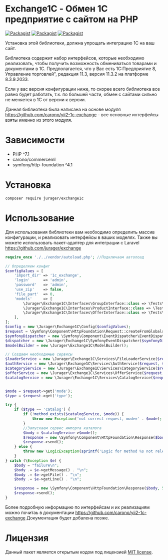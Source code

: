 #  Exchange1C - Обмен 1С предприятие с сайтом на PHP
[![Packagist](https://img.shields.io/packagist/l/jurager/exchange1c.svg?style=flat-square)](LICENSE)
[![Packagist](https://img.shields.io/packagist/dt/jurager/exchange1c.svg?style=flat-square)](https://packagist.org/packages/jurager/exchange1c)
[![Packagist](https://img.shields.io/packagist/v/jurager/exchange1c.svg?style=flat-square)](https://packagist.org/packages/jurager/exchange1c)

Установка этой библиотеки, должна упрощать интеграцию 1С на ваш сайт.

Библиотека содержит набор интерфейсов, которые необходимо реализовать, чтобы получить возможность обмениваться товарами и документами в 1С. Предполагается, что у Вас есть 1С:Предприятие 8, Управление торговлей", редакция 11.3, версия 11.3.2 на платформе 8.3.9.2033. 

Если у вас версия конфигурации ниже, то скорее всего библиотека все равно будет работать, т.к. по большей части, обмен с сайтами сильно не меняется в 1С от версии к версии.

Данная библиотека была написана на основе модуля https://github.com/carono/yii2-1c-exchange - все основные интерфейсы взяты именно из этого модуля.

# Зависимости
* PHP ^7.1
* carono/commerceml
* symfony/http-foundation ^4.1

# Установка
`composer require jurager/exchange1c`

# Использование
Для использования библиотеки вам необходимо определить массив конфигурации, и реализовать интерфейсы в ваших моделях.
Также вы можете использовать пакет-адаптер для интеграции с Laravel https://github.com/jurager/exchange

```php
require_once './../vendor/autoload.php'; //Подключаем автолоад

// Определяем конфиг
$configValues = [
    'import_dir' => '1c_exchange',
    'login'      => 'admin',
    'password'   => 'admin',
    'use_zip'    => false,
    'file_part'  => 0,
    'models'     => [
        \Jurager\Exchange1C\Interfaces\GroupInterface::class => \Tests\Models\GroupTestModel::class,
        \Jurager\Exchange1C\Interfaces\ProductInterface::class => \Tests\Models\ProductTestModel::class,
        \Jurager\Exchange1C\Interfaces\OfferInterface::class => \Tests\Models\OfferTestModel::class,
    ],
];
$config = new \Jurager\Exchange1C\Config($configValues);
$request = \Symfony\Component\HttpFoundation\Request::createFromGlobals();
$symfonyDispatcher = new \Symfony\Component\EventDispatcher\EventDispatcher();
$dispatcher = new \Jurager\Exchange1C\SymfonyEventDispatcher($symfonyDispatcher);
$modelBuilder = new \Jurager\Exchange1C\ModelBuilder();

// Создаем необходимые сервисы
$loaderService = new \Jurager\Exchange1C\Services\FileLoaderService($request, $config);
$authService = new \Jurager\Exchange1C\Services\AuthService($request, $config);
$categoryService = new \Jurager\Exchange1C\Services\CategoryService($request, $config, $dispatcher, $modelBuilder);
$offerService = new \Jurager\Exchange1C\Services\OfferService($request, $config, $dispatcher, $modelBuilder);
$catalogService = new \Jurager\Exchange1C\Services\CatalogService($request, $config, $authService, $loaderService, $categoryService, $offerService);


$mode = $request->get('mode');
$type = $request->get('type');

try {
    if ($type == 'catalog') {
        if (!method_exists($catalogService, $mode)) {
            throw new Exception('not correct request, mode=' . $mode);
        }
        //Запускаем сервис импорта каталога
        $body = $catalogService->$mode();
        $response = new \Symfony\Component\HttpFoundation\Response($body, 200, ['Content-Type', 'text/plain']);
        $response->send();
    } else {
        throw new \LogicException(sprintf('Logic for method %s not released', $type));
    }
} catch (\Exception $e) {
    $body = "failure\n";
    $body .= $e->getMessage() . "\n";
    $body .= $e->getFile() . "\n";
    $body .= $e->getLine() . "\n";

    $response = new \Symfony\Component\HttpFoundation\Response($body, 500, ['Content-Type', 'text/plain']);
    $response->send();
}
```

Более подробную информацию по интерфейсам и их реализациям можно почитаь в документации https://github.com/carono/yii2-1c-exchange
Документация будет добалена позже.

# Лицензия
Данный пакет является открытым кодом под лицензией [MIT license](LICENSE).




